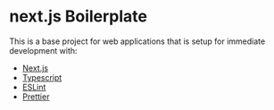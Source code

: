 # next.js Boilerplate

This is a base project for web applications that is setup for immediate development with:

- [Next.js](https://nextjs.org/)
- [Typescript](https://www.typescriptlang.org/)
- [ESLint](https://eslint.org/)
- [Prettier](https://prettier.io/)